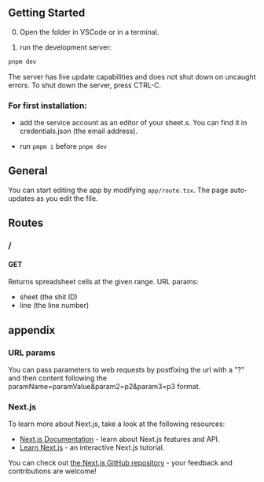 

## Getting Started
0. Open the folder in VSCode or in a terminal.

1. run the development server:

```powershell
pnpm dev
```

The server has live update capabilities and does not shut down on uncaught errors.
To shut down the server, press CTRL-C.

### For first installation:

- add the service account as an editor of your sheet.s. You can find it in credentials.json (the email address).

- run `pmpm i` before `pnpm dev`

## General
You can start editing the app by modifying `app/route.tsx`. The page auto-updates as you edit the file.


## Routes

### /
#### GET
Returns spreadsheet cells at the given range.
URL params:
- sheet (the shit ID)
- line (the line number)

## appendix

### URL params
You can pass parameters to web requests by postfixing the url with a "?" and then content following the paramName=paramValue&param2=p2&param3=p3 format.

### Next.js 

To learn more about Next.js, take a look at the following resources:

- [Next.js Documentation](https://nextjs.org/docs) - learn about Next.js features and API.
- [Learn Next.js](https://nextjs.org/learn) - an interactive Next.js tutorial.

You can check out [the Next.js GitHub repository](https://github.com/vercel/next.js/) - your feedback and contributions are welcome!

